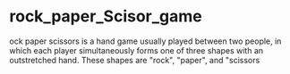 # rock_paper_Scisor_game
ock paper scissors is a hand game usually played between two people, in which each player simultaneously forms one of three shapes with an outstretched hand. These shapes are "rock", "paper", and "scissors
